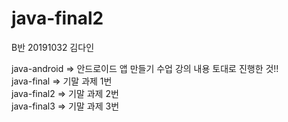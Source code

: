 # java-final2

B반 20191032 김다인

java-android => 안드로이드 앱 만들기 수업 강의 내용 토대로 진행한 것!! <br>
java-final => 기말 과제 1번<br>
java-final2 => 기말 과제 2번<br>
java-final3 => 기말 과제 3번

